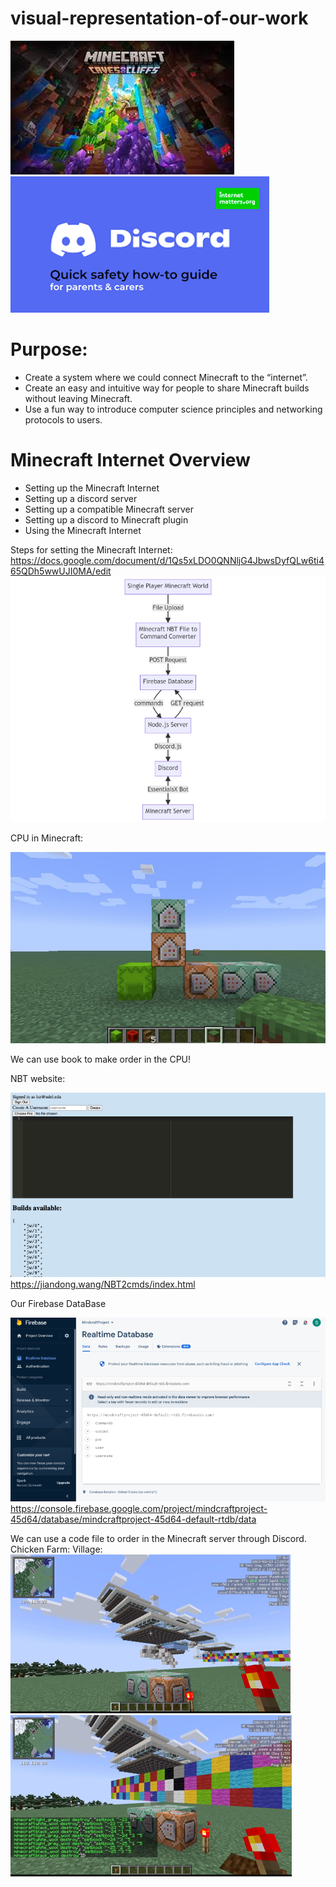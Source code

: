 # visual-representation-of-our-work
![Image goes here](https://github.com/Capstone-Class-Minecraft-Internet/visual-representation-of-our-work/blob/main/picture/Picture1.png)
![Image goes here](https://github.com/Capstone-Class-Minecraft-Internet/visual-representation-of-our-work/blob/main/picture/Picture2.png)

# Purpose: 
* Create a system where we could connect Minecraft to the “internet”.
* Create an easy and intuitive way for people to share Minecraft builds without leaving Minecraft. 
* Use a fun way to introduce computer science principles and networking protocols to users.

# Minecraft Internet Overview
* Setting up the Minecraft Internet
* Setting up a discord server
* Setting up a compatible Minecraft server
* Setting up a discord to Minecraft plugin
* Using the Minecraft Internet

Steps for setting the Minecraft Internet: https://docs.google.com/document/d/1Qs5xLDO0QNNljG4JbwsDyfQLw6ti465QDh5wwUJI0MA/edit 
![Image goes here](https://github.com/Capstone-Class-Minecraft-Internet/visual-representation-of-our-work/blob/main/picture/Picture3.png)

CPU in Minecraft:

![Image goes here](https://github.com/Capstone-Class-Minecraft-Internet/visual-representation-of-our-work/blob/main/picture/Picture4.png)

We can use book to make order in the CPU!


NBT website: 

![Image goes here](https://github.com/Capstone-Class-Minecraft-Internet/visual-representation-of-our-work/blob/main/picture/Picture5.png)
https://jiandong.wang/NBT2cmds/index.html

Our Firebase DataBase

![Image goes here](https://github.com/Capstone-Class-Minecraft-Internet/visual-representation-of-our-work/blob/main/picture/Picture6.png)
https://console.firebase.google.com/project/mindcraftproject-45d64/database/mindcraftproject-45d64-default-rtdb/data 

We can use a code file to order in the Minecraft server through Discord. 
Chicken Farm:                                                                    Village: 
![Image goes here](https://github.com/Capstone-Class-Minecraft-Internet/visual-representation-of-our-work/blob/main/picture/Picture7.png)![Image goes here](https://github.com/Capstone-Class-Minecraft-Internet/visual-representation-of-our-work/blob/main/picture/Picture8.png)




